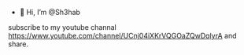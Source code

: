 - 👋 Hi, I’m @Sh3hab

subscribe to my youtube channal https://www.youtube.com/channel/UCnj04iXKrVQGOaZQwDqlyrA and share.

